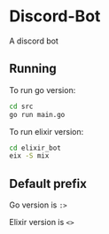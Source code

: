 # Discord-Bot
A discord bot

## Running

To run go version:
```bash
cd src
go run main.go
```

To run elixir version:
```bash
cd elixir_bot
eix -S mix
```

## Default prefix

Go version is ``:>``

Elixir version is ``<>``
